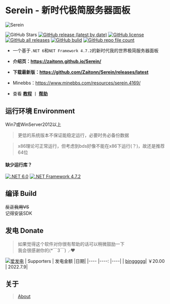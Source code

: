 # Serein - 新时代极简服务器面板
![Serein](https://socialify.git.ci/Zaitonn/Serein/image?description=1&descriptionEditable=%E6%96%B0%E6%97%B6%E4%BB%A3%E6%9E%81%E7%AE%80%E6%9C%8D%E5%8A%A1%E5%99%A8%E9%9D%A2%E6%9D%BF&font=KoHo&logo=https%3A%2F%2Fzaitonn.github.io%2FSerein%2FSerein.png&owner=1&pattern=Circuit%20Board&theme=Light)


![GitHub Stars](https://img.shields.io/github/stars/Zaitonn/Serein?style=for-the-badge&color=red)
[![GitHub release (latest by date)](https://img.shields.io/github/v/release/Zaitonn/Serein?style=for-the-badge&color=orange)](https://github.com/Zaitonn/Serein/releases/latest)
[![GitHub license](https://img.shields.io/github/license/zaitonn/Serein?color=yellow&style=for-the-badge)](https://github.com/Zaitonn/Serein/blob/main/LICENSE)
[![GitHub all releases](https://img.shields.io/github/downloads/Zaitonn/Serein/total?style=for-the-badge)](https://github.com/Zaitonn/Serein/releases/latest)
[![GitHub bulid](https://img.shields.io/github/workflow/status/Zaitonn/Serein/Build/main?style=for-the-badge)](https://github.com/Zaitonn/Serein/actions/workflows/Build.yml)
[![GitHub repo file count](https://img.shields.io/github/languages/code-size/Zaitonn/Serein?style=for-the-badge)](https://github.com/Zaitonn/Serein)



- 一个基于`.NET 6`和`NET Framework 4.7.2`的新时代我的世界极简服务器面板 
- **介绍页：https://zaitonn.github.io/Serein/**

- **下载最新版：https://github.com/Zaitonn/Serein/releases/latest**
- Minebbs：https://www.minebbs.com/resources/serein.4169/
- 查看 **[教程](docs/Tutorial.md)** 丨 __[帮助](docs/Help.md)__


  

## 运行环境 Environment
Win7或WinServer2012以上

> 更低的系统版本不保证能稳定运行，必要时务必备份数据
  
> x86理论可正常运行，但考虑到bds好像不能在x86下运行(？)，故还是推荐64位

#### 缺少运行库？
[![.NET 6.0](https://img.shields.io/badge/.NET-6.0-orange?style=for-the-badge)](https://dotnet.microsoft.com/download/dotnet/6.0/runtime/desktop/x64)
[![.NET Framework 4.7.2](https://img.shields.io/badge/.NET%20Framework-4.7.2-blue?style=for-the-badge)](https://dotnet.microsoft.com/zh-cn/download/dotnet-framework/net472)

## 编译 Build
~~反正我用VS~~  
记得安装SDK

## 发电 Donate
>如果觉得这个软件对你很有帮助的话可以稍微鼓励一下  
我会很感谢你的(*￣3￣)╭❤

[![爱发电](https://zaitonn.github.io/Serein/imgs/afdian.png)](https://afdian.net/@Zaiton)
| Supporters | 发电金额 |日期|
|---- |----: |----|
| [binggggg](https://www.minebbs.com/members/binggggg.12096/)| ￥20.00 | 2022.7.9|

## 关于
> [About](https://zaitonn.github.io/Serein/About.html)
